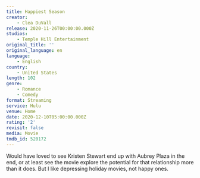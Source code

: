 ```yaml
---
title: Happiest Season
creator:
    - Clea DuVall
release: 2020-11-26T00:00:00.000Z
studios:
    - Temple Hill Entertainment
original_title: ''
original_language: en
language:
    - English
country:
    - United States
length: 102
genre:
    - Romance
    - Comedy
format: Streaming
service: Hulu
venue: Home
date: 2020-12-10T05:00:00.000Z
rating: '2'
revisit: false
media: Movie
tmdb_id: 520172
---
```


Would have loved to see Kristen Stewart end up with Aubrey Plaza in the end, or at least see the movie explore the potential for that relationship more than it does. But I like depressing holiday movies, not happy ones.
